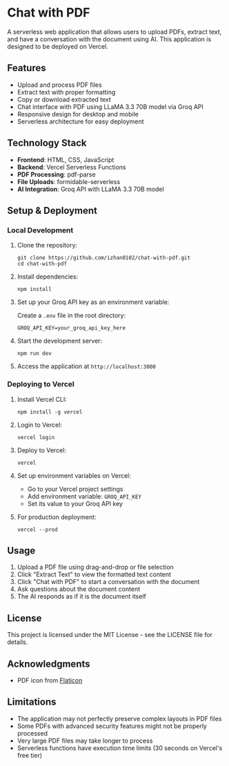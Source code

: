 # Chat with PDF

A serverless web application that allows users to upload PDFs, extract text, and have a conversation with the document using AI. This application is designed to be deployed on Vercel.

## Features

- Upload and process PDF files
- Extract text with proper formatting
- Copy or download extracted text
- Chat interface with PDF using LLaMA 3.3 70B model via Groq API
- Responsive design for desktop and mobile
- Serverless architecture for easy deployment

## Technology Stack

- **Frontend**: HTML, CSS, JavaScript
- **Backend**: Vercel Serverless Functions
- **PDF Processing**: pdf-parse
- **File Uploads**: formidable-serverless
- **AI Integration**: Groq API with LLaMA 3.3 70B model

## Setup & Deployment

### Local Development

1. Clone the repository:
   ```
   git clone https://github.com/izhan0102/chat-with-pdf.git
   cd chat-with-pdf
   ```

2. Install dependencies:
   ```
   npm install
   ```

3. Set up your Groq API key as an environment variable:
   
   Create a `.env` file in the root directory:
   ```
   GROQ_API_KEY=your_groq_api_key_here
   ```

4. Start the development server:
   ```
   npm run dev
   ```

5. Access the application at `http://localhost:3000`

### Deploying to Vercel

1. Install Vercel CLI:
   ```
   npm install -g vercel
   ```

2. Login to Vercel:
   ```
   vercel login
   ```

3. Deploy to Vercel:
   ```
   vercel
   ```

4. Set up environment variables on Vercel:
   - Go to your Vercel project settings
   - Add environment variable: `GROQ_API_KEY`
   - Set its value to your Groq API key

5. For production deployment:
   ```
   vercel --prod
   ```

## Usage

1. Upload a PDF file using drag-and-drop or file selection
2. Click "Extract Text" to view the formatted text content
3. Click "Chat with PDF" to start a conversation with the document
4. Ask questions about the document content
5. The AI responds as if it is the document itself

## License

This project is licensed under the MIT License - see the LICENSE file for details.

## Acknowledgments

- PDF icon from [Flaticon](https://www.flaticon.com/)

## Limitations

- The application may not perfectly preserve complex layouts in PDF files
- Some PDFs with advanced security features might not be properly processed
- Very large PDF files may take longer to process
- Serverless functions have execution time limits (30 seconds on Vercel's free tier) 